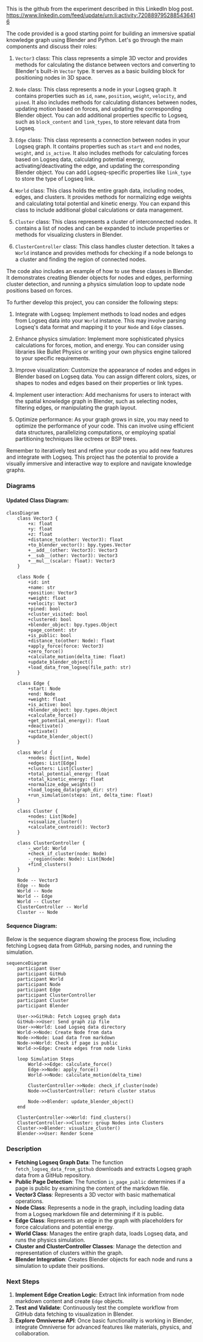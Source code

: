 This is the github from the experiment described in this LinkedIn blog post.
https://www.linkedin.com/feed/update/urn:li:activity:7208897952885436416

The code provided is a good starting point for building an immersive spatial knowledge graph using Blender and Python. Let's go through the main components and discuss their roles:

1. `Vector3` class: This class represents a simple 3D vector and provides methods for calculating the distance between vectors and converting to Blender's built-in `Vector` type. It serves as a basic building block for positioning nodes in 3D space.

2. `Node` class: This class represents a node in your Logseq graph. It contains properties such as `id`, `name`, `position`, `weight`, `velocity`, and `pined`. It also includes methods for calculating distances between nodes, updating motion based on forces, and updating the corresponding Blender object. You can add additional properties specific to Logseq, such as `block_content` and `link_types`, to store relevant data from Logseq.

3. `Edge` class: This class represents a connection between nodes in your Logseq graph. It contains properties such as `start` and `end` nodes, `weight`, and `is_active`. It also includes methods for calculating forces based on Logseq data, calculating potential energy, activating/deactivating the edge, and updating the corresponding Blender object. You can add Logseq-specific properties like `link_type` to store the type of Logseq link.

4. `World` class: This class holds the entire graph data, including nodes, edges, and clusters. It provides methods for normalizing edge weights and calculating total potential and kinetic energy. You can expand this class to include additional global calculations or data management.

5. `Cluster` class: This class represents a cluster of interconnected nodes. It contains a list of nodes and can be expanded to include properties or methods for visualizing clusters in Blender.

6. `ClusterController` class: This class handles cluster detection. It takes a `World` instance and provides methods for checking if a node belongs to a cluster and finding the region of connected nodes.

The code also includes an example of how to use these classes in Blender. It demonstrates creating Blender objects for nodes and edges, performing cluster detection, and running a physics simulation loop to update node positions based on forces.

To further develop this project, you can consider the following steps:

1. Integrate with Logseq: Implement methods to load nodes and edges from Logseq data into your `World` instance. This may involve parsing Logseq's data format and mapping it to your `Node` and `Edge` classes.

2. Enhance physics simulation: Implement more sophisticated physics calculations for forces, motion, and energy. You can consider using libraries like Bullet Physics or writing your own physics engine tailored to your specific requirements.

3. Improve visualization: Customize the appearance of nodes and edges in Blender based on Logseq data. You can assign different colors, sizes, or shapes to nodes and edges based on their properties or link types.

4. Implement user interaction: Add mechanisms for users to interact with the spatial knowledge graph in Blender, such as selecting nodes, filtering edges, or manipulating the graph layout.

5. Optimize performance: As your graph grows in size, you may need to optimize the performance of your code. This can involve using efficient data structures, parallelizing computations, or employing spatial partitioning techniques like octrees or BSP trees.

Remember to iteratively test and refine your code as you add new features and integrate with Logseq. This project has the potential to provide a visually immersive and interactive way to explore and navigate knowledge graphs.


### Diagrams

#### Updated Class Diagram:

```mermaid
classDiagram
    class Vector3 {
        +x: float
        +y: float
        +z: float
        +distance_to(other: Vector3): float
        +to_blender_vector(): bpy.types.Vector
        +__add__(other: Vector3): Vector3
        +__sub__(other: Vector3): Vector3
        +__mul__(scalar: float): Vector3
    }

    class Node {
        +id: int
        +name: str
        +position: Vector3
        +weight: float
        +velocity: Vector3
        +pined: bool
        +cluster_visited: bool
        +clustered: bool
        +blender_object: bpy.types.Object
        +page_content: str
        +is_public: bool
        +distance_to(other: Node): float
        +apply_force(force: Vector3)
        +zero_force()
        +calculate_motion(delta_time: float)
        +update_blender_object()
        +load_data_from_logseq(file_path: str)
    }

    class Edge {
        +start: Node
        +end: Node
        +weight: float
        +is_active: bool
        +blender_object: bpy.types.Object
        +calculate_force()
        +get_potential_energy(): float
        +deactivate()
        +activate()
        +update_blender_object()
    }

    class World {
        +nodes: Dict[int, Node]
        +edges: List[Edge]
        +clusters: List[Cluster]
        +total_potential_energy: float
        +total_kinetic_energy: float
        +normalize_edge_weights()
        +load_logseq_data(graph_dir: str)
        +run_simulation(steps: int, delta_time: float)
    }

    class Cluster {
        +nodes: List[Node]
        +visualize_cluster()
        +calculate_centroid(): Vector3
    }

    class ClusterController {
        -_world: World
        +check_if_cluster(node: Node)
        -_region(node: Node): List[Node]
        +find_clusters()
    }

    Node -- Vector3
    Edge -- Node
    World -- Node
    World -- Edge
    World -- Cluster
    ClusterController -- World
    Cluster -- Node
```

#### Sequence Diagram:

Below is the sequence diagram showing the process flow, including fetching Logseq data from GitHub, parsing nodes, and running the simulation.

```mermaid
sequenceDiagram
    participant User
    participant GitHub
    participant World
    participant Node
    participant Edge
    participant ClusterController
    participant Cluster
    participant Blender

    User->>GitHub: Fetch Logseq graph data
    GitHub->>User: Send graph zip file
    User->>World: Load Logseq data directory
    World->>Node: Create Node from data
    Node->>Node: Load data from markdown
    Node->>World: Check if page is public
    World->>Edge: Create edges from node links

    loop Simulation Steps
        World->>Edge: calculate_force()
        Edge->>Node: apply_force()
        World->>Node: calculate_motion(delta_time)

        ClusterController->>Node: check_if_cluster(node)
        Node->>ClusterController: return cluster status

        Node->>Blender: update_blender_object()
    end

    ClusterController->>World: find_clusters()
    ClusterController->>Cluster: group Nodes into Clusters
    Cluster->>Blender: visualize_cluster()
    Blender->>User: Render Scene
```

### Description
- **Fetching Logseq Graph Data**: The function `fetch_logseq_data_from_github` downloads and extracts Logseq graph data from a GitHub repository.
- **Public Page Detection**: The function `is_page_public` determines if a page is public by examining the content of the markdown file.
- **Vector3 Class**: Represents a 3D vector with basic mathematical operations.
- **Node Class**: Represents a node in the graph, including loading data from a Logseq markdown file and determining if it is public.
- **Edge Class**: Represents an edge in the graph with placeholders for force calculations and potential energy.
- **World Class**: Manages the entire graph data, loads Logseq data, and runs the physics simulation.
- **Cluster and ClusterController Classes**: Manage the detection and representation of clusters within the graph.
- **Blender Integration**: Creates Blender objects for each node and runs a simulation to update their positions.

### Next Steps
1. **Implement Edge Creation Logic**: Extract link information from node markdown content and create `Edge` objects.
2. **Test and Validate**: Continuously test the complete workflow from GitHub data fetching to visualization in Blender.
3. **Explore Omniverse API**: Once basic functionality is working in Blender, integrate Omniverse for advanced features like materials, physics, and collaboration.

